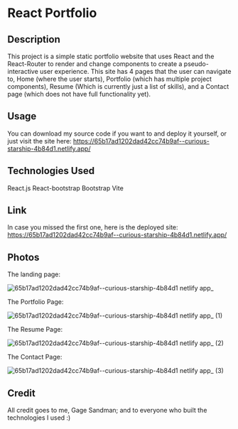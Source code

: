 # React Portfolio

## Description
This project is a simple static portfolio website that uses React and the React-Router to render and change components to create a pseudo-interactive user experience. This site has 4 pages that the user can navigate to, Home (where the user starts), Portfolio (which has multiple project components), Resume (Which is currently just a list of skills), and a Contact page (which does not have full functionality yet).

## Usage
You can download my source code if you want to and deploy it yourself, or just visit the site here: https://65b17ad1202dad42cc74b9af--curious-starship-4b84d1.netlify.app/

## Technologies Used
React.js
React-bootstrap
Bootstrap
Vite

## Link 
In case you missed the first one, here is the deployed site: https://65b17ad1202dad42cc74b9af--curious-starship-4b84d1.netlify.app/

## Photos
The landing page:

![65b17ad1202dad42cc74b9af--curious-starship-4b84d1 netlify app_](https://github.com/Gsandman8/ReactPortfolio/assets/140360580/eb9ba1db-a859-4398-b831-5f483feccf5d)

The Portfolio Page: 

![65b17ad1202dad42cc74b9af--curious-starship-4b84d1 netlify app_ (1)](https://github.com/Gsandman8/ReactPortfolio/assets/140360580/79353b5e-398a-4156-8fa5-b57b13e0bb7b)

The Resume Page: 

![65b17ad1202dad42cc74b9af--curious-starship-4b84d1 netlify app_ (2)](https://github.com/Gsandman8/ReactPortfolio/assets/140360580/95b9c26e-30ba-43b7-b1bf-bc2e1630ecb5)

The Contact Page:

![65b17ad1202dad42cc74b9af--curious-starship-4b84d1 netlify app_ (3)](https://github.com/Gsandman8/ReactPortfolio/assets/140360580/79114dbb-c04a-4702-9255-d31376dff9ca)

## Credit
All credit goes to me, Gage Sandman; and to everyone who built the technologies I used :)








